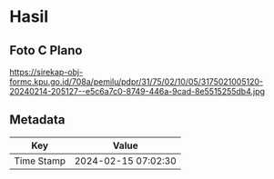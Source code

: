 # Hasil

## Foto C Plano

https://sirekap-obj-formc.kpu.go.id/708a/pemilu/pdpr/31/75/02/10/05/3175021005120-20240214-205127--e5c6a7c0-8749-446a-9cad-8e5515255db4.jpg


## Metadata

| Key        | Value               |
| ---------- | ------------------- |
| Time Stamp | 2024-02-15 07:02:30 |



